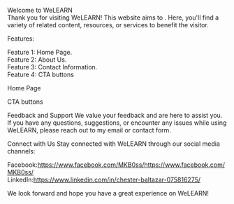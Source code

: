 Welcome to WeLEARN<br>
Thank you for visiting WeLEARN! This website aims to . Here, you'll find a variety of related content, resources, or services to benefit the visitor.

Features:

Feature 1: Home Page. <br>
Feature 2: About Us. <br>
Feature 3: Contact Information. <br>
Feature 4: CTA buttons 

Home Page <br>

CTA buttons

Feedback and Support
We value your feedback and are here to assist you. If you have any questions, suggestions, or encounter any issues while using WeLEARN, please reach out to my email or contact form.

Connect with Us
Stay connected with WeLEARN through our social media channels:

Facebook:https://www.facebook.com/MKB0ss/https://www.facebook.com/MKB0ss/ <br>
LinkedIn:https://www.linkedin.com/in/chester-baltazar-075816275/

We look forward and hope you have a great experience on WeLEARN!
